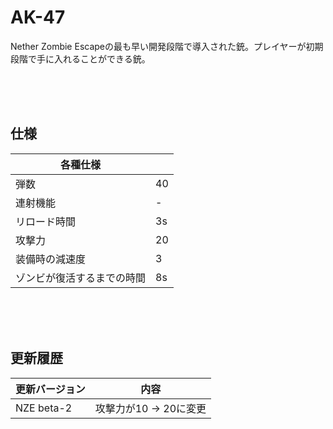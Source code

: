 # AK-47
Nether Zombie Escapeの最も早い開発段階で導入された銃。プレイヤーが初期段階で手に入れることができる銃。

<br><br><br>

## 仕様

|  各種仕様  |    |
| ---- | ---- |
|  弾数  |  40  |
|  連射機能  |  -  |
|  リロード時間  |  3s  |
|  攻撃力  |  20  |
|  装備時の減速度  |  3  |
|  ゾンビが復活するまでの時間  |  8s  |

<br><br><br>

## 更新履歴

| 更新バージョン  |  内容  |
| ---- | ---- |
|  NZE beta-2  |  攻撃力が10 → 20に変更  |
